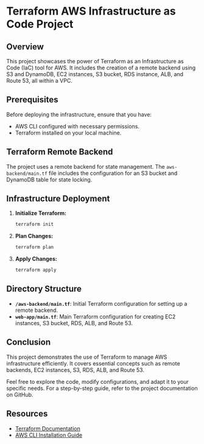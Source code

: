 # Terraform AWS Infrastructure as Code Project

## Overview

This project showcases the power of Terraform as an Infrastructure as Code (IaC) tool for AWS. It includes the creation of a remote backend using S3 and DynamoDB, EC2 instances, S3 bucket, RDS instance, ALB, and Route 53, all within a VPC.

## Prerequisites

Before deploying the infrastructure, ensure that you have:

- AWS CLI configured with necessary permissions.
- Terraform installed on your local machine.

## Terraform Remote Backend

The project uses a remote backend for state management. The `aws-backend/main.tf` file includes the configuration for an S3 bucket and DynamoDB table for state locking.

## Infrastructure Deployment

1. **Initialize Terraform:**

    ```bash
    terraform init
    ```

2. **Plan Changes:**

    ```bash
    terraform plan
    ```

3. **Apply Changes:**

    ```bash
    terraform apply
    ```

## Directory Structure

- **`/aws-backend/main.tf`**: Initial Terraform configuration for setting up a remote backend.
- **`web-app/main.tf`**: Main Terraform configuration for creating EC2 instances, S3 bucket, RDS, ALB, and Route 53.

## Conclusion

This project demonstrates the use of Terraform to manage AWS infrastructure efficiently. It covers essential concepts such as remote backends, EC2 instances, S3, RDS, ALB, and Route 53.

Feel free to explore the code, modify configurations, and adapt it to your specific needs. For a step-by-step guide, refer to the project documentation on GitHub.

## Resources

- [Terraform Documentation](https://www.terraform.io/docs/index.html)
- [AWS CLI Installation Guide](https://docs.aws.amazon.com/cli/latest/userguide/install-cliv2.html)
